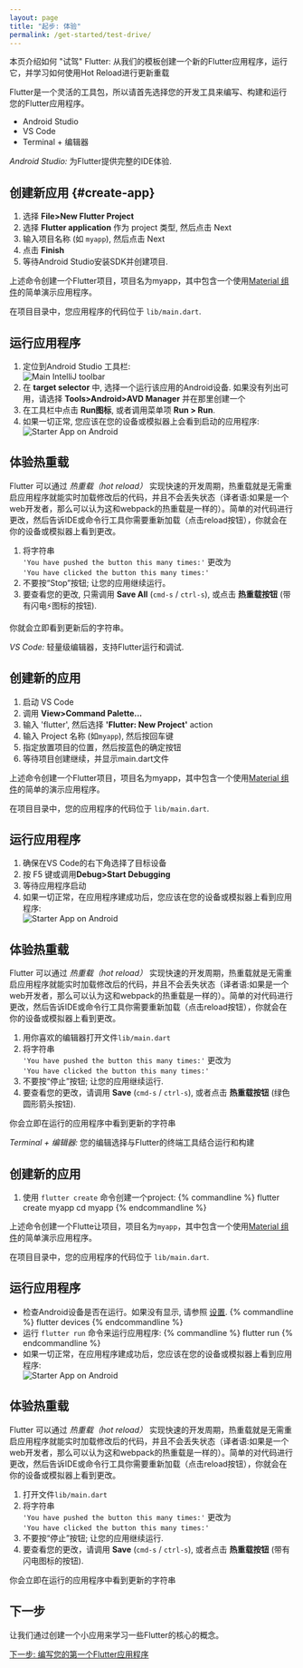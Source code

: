 ```yaml
---
layout: page
title: "起步: 体验"
permalink: /get-started/test-drive/
---
```


本页介绍如何 "试驾" Flutter: 从我们的模板创建一个新的Flutter应用程序，运行它，并学习如何使用Hot Reload进行更新重载

Flutter是一个灵活的工具包，所以请首先选择您的开发工具来编写、构建和运行您的Flutter应用程序。

<ul class="tabs__top-bar">
    <li class="tab-link current" data-tab="tab-install-androidsstudio">Android Studio</li>
    <li class="tab-link" data-tab="tab-install-vscode">VS Code</li>
    <li class="tab-link" data-tab="tab-install-terminal">Terminal + 编辑器</li>
</ul>

<div id="tab-install-androidsstudio" class="tabs__content current" markdown="1">

*Android Studio:* 为Flutter提供完整的IDE体验.

## 创建新应用 {#create-app}

   1. 选择 **File>New Flutter Project**
   1. 选择 **Flutter application** 作为 project 类型, 然后点击 Next
   1. 输入项目名称 (如 `myapp`), 然后点击 Next
   1. 点击 **Finish**
   1. 等待Android Studio安装SDK并创建项目.

上述命令创建一个Flutter项目，项目名为myapp，其中包含一个使用[Material 组件](https://material.io/guidelines/)的简单演示应用程序。

在项目目录中，您应用程序的代码位于 `lib/main.dart`.

## 运行应用程序

   1. 定位到Android Studio 工具栏:<br>
      ![Main IntelliJ toolbar](/images/intellij/main-toolbar.png)
   1. 在 **target selector** 中, 选择一个运行该应用的Android设备.
      如果没有列出可用，请选择 **Tools>Android>AVD Manager** 并在那里创建一个
   1. 在工具栏中点击 **Run图标**, 或者调用菜单项 **Run > Run**.
   1. 如果一切正常, 您应该在您的设备或模拟器上会看到启动的应用程序:<br>
      ![Starter App on Android](/images/flutter-starter-app-android.png)

## 体验热重载

Flutter 可以通过 _热重载（hot reload）_ 实现快速的开发周期，热重载就是无需重启应用程序就能实时加载修改后的代码，并且不会丢失状态（译者语:如果是一个web开发者，那么可以认为这和webpack的热重载是一样的）。简单的对代码进行更改，然后告诉IDE或命令行工具你需要重新加载（点击reload按钮），你就会在你的设备或模拟器上看到更改。

  1. 将字符串<br>`'You have pushed the button this many times:'`
     更改为<br>`'You have clicked the button this many times:'`
  1. 不要按“Stop”按钮; 让您的应用继续运行。
  1. 要查看您的更改, 只需调用 **Save All** (`cmd-s` / `ctrl-s`), 或点击
     **热重载按钮** (带有闪电⚡️图标的按钮).

你就会立即看到更新后的字符串。

</div>

<div id="tab-install-vscode" class="tabs__content" markdown="1">

*VS Code:* 轻量级编辑器，支持Flutter运行和调试.

## 创建新的应用

  1. 启动 VS Code
  1. 调用 **View>Command Palette...**
  1. 输入 'flutter', 然后选择 **'Flutter: New Project'** action
  1. 输入 Project 名称 (如`myapp`), 然后按回车键
  1. 指定放置项目的位置，然后按蓝色的确定按钮
  1. 等待项目创建继续，并显示main.dart文件


上述命令创建一个Flutter项目，项目名为myapp，其中包含一个使用[Material 组件](https://material.io/guidelines/)的简单的演示应用程序。

在项目目录中，您的应用程序的代码位于 `lib/main.dart`.

## 运行应用程序

  1. 确保在VS Code的右下角选择了目标设备
  1. 按 F5 键或调用**Debug>Start Debugging**
  1. 等待应用程序启动
  1. 如果一切正常，在应用程序建成功后，您应该在您的设备或模拟器上看到应用程序:<br>
     ![Starter App on Android](/images/flutter-starter-app-android.png)

## 体验热重载

Flutter 可以通过 _热重载（hot reload）_ 实现快速的开发周期，热重载就是无需重启应用程序就能实时加载修改后的代码，并且不会丢失状态（译者语:如果是一个web开发者，那么可以认为这和webpack的热重载是一样的）。简单的对代码进行更改，然后告诉IDE或命令行工具你需要重新加载（点击reload按钮），你就会在你的设备或模拟器上看到更改。

  1. 用你喜欢的编辑器打开文件`lib/main.dart`
  1. 将字符串<br>`'You have pushed the button this many times:'`
     更改为<br>`'You have clicked the button this many times:'`
  1. 不要按“停止”按钮; 让您的应用继续运行.
  1. 要查看您的更改，请调用 **Save** (`cmd-s` / `ctrl-s`), 或者点击
     **热重载按钮** (绿色圆形箭头按钮).

你会立即在运行的应用程序中看到更新的字符串

</div>

<div id="tab-install-terminal" class="tabs__content" markdown="1">

*Terminal + 编辑器:* 您的编辑选择与Flutter的终端工具结合运行和构建


## 创建新的应用

   1. 使用 `flutter create` 命令创建一个project:
   {% commandline %}
   flutter create myapp
   cd myapp
   {% endcommandline %}

上述命令创建一个Flutte让项目，项目名为`myapp`，其中包含一个使用[Material 组件](https://material.io/guidelines/)的简单演示应用程序。

在项目目录中，您的应用程序的代码位于 `lib/main.dart`.

## 运行应用程序

   * 检查Android设备是否在运行。如果没有显示, 请参照 [设置](/get-started/install/).
   {% commandline %}
   flutter devices
   {% endcommandline %}
   * 运行 `flutter run` 命令来运行应用程序:
   {% commandline %}
   flutter run
   {% endcommandline %}
   * 如果一切正常，在应用程序建成功后，您应该在您的设备或模拟器上看到应用程序:<br>
      ![Starter App on Android](/images/flutter-starter-app-android.png)

## 体验热重载

Flutter 可以通过 _热重载（hot reload）_ 实现快速的开发周期，热重载就是无需重启应用程序就能实时加载修改后的代码，并且不会丢失状态（译者语:如果是一个web开发者，那么可以认为这和webpack的热重载是一样的）。简单的对代码进行更改，然后告诉IDE或命令行工具你需要重新加载（点击reload按钮），你就会在你的设备或模拟器上看到更改。

  1. 打开文件`lib/main.dart`
  1. 将字符串<br>`'You have pushed the button this many times:'`
     更改为<br>`'You have clicked the button this many times:'`
  1. 不要按“停止”按钮; 让您的应用继续运行.
  1. 要查看您的更改，请调用 **Save** (`cmd-s` / `ctrl-s`), 或者点击
     **热重载按钮** (带有闪电图标的按钮).

你会立即在运行的应用程序中看到更新的字符串

</div>

## 下一步

让我们通过创建一个小应用来学习一些Flutter的核心的概念。

[下一步: 编写您的第一个Flutter应用程序](/get-started/codelab/)
